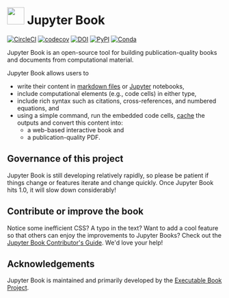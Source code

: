 # <img src="https://raw.githubusercontent.com/executablebooks/jupyter-book/master/docs/images/logo.png" width=40 /> Jupyter Book

[![CircleCI](https://circleci.com/gh/executablebooks/jupyter-book.svg?style=svg)](https://circleci.com/gh/executablebooks/jupyter-book)
[![codecov](https://codecov.io/gh/executablebooks/jupyter-book/branch/master/graph/badge.svg)](https://codecov.io/gh/executablebooks/jupyter-book)
[![DOI](https://zenodo.org/badge/DOI/10.5281/zenodo.2561065.svg)](https://doi.org/10.5281/zenodo.2561065)
[![PyPI][pypi-badge]][pypi-link]
[![Conda][conda-badge]][conda-link]

Jupyter Book is an open-source tool for building publication-quality books and documents from computational material.

Jupyter Book allows users to

* write their content in [markdown files](https://myst-parser.readthedocs.io/en/latest/) or [Jupyter](https://jupyter.org/) notebooks,
* include computational elements (e.g., code cells) in either type,
* include rich syntax such as citations, cross-references, and numbered equations, and
* using a simple command, run the embedded code cells, [cache](https://jupyter-cache.readthedocs.io/en/latest/) the outputs and convert this content into:
    * a web-based interactive book and
    * a publication-quality PDF.

## Governance of this project

Jupyter Book is still developing relatively rapidly, so please be patient if things change
or features iterate and change quickly. Once Jupyter Book hits 1.0, it will slow down
considerably!

## Contribute or improve the book

Notice some inefficient CSS? A typo in the text? Want to add a cool feature so that others
can enjoy the improvements to Jupyter Books? Check out the [Jupyter Book Contributor's
Guide](https://jupyterbook.org/contribute/intro.html). We'd love your help!

## Acknowledgements

Jupyter Book is maintained and primarily developed by
the [Executable Book Project](https://executablebooks.org).

[pypi-badge]: https://img.shields.io/pypi/v/jupyter-book.svg
[pypi-link]: https://pypi.org/project/jupyter-book
[conda-badge]: https://anaconda.org/conda-forge/jupyter-book/badges/version.svg
[conda-link]: https://anaconda.org/conda-forge/jupyter-book
